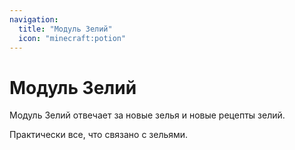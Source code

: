 ```yaml
---
navigation:
  title: "Модуль Зелий"
  icon: "minecraft:potion"
---
```


# Модуль Зелий

Модуль Зелий отвечает за новые зелья и новые рецепты зелий.

Практически все, что связано с зельями.

<SubPages />